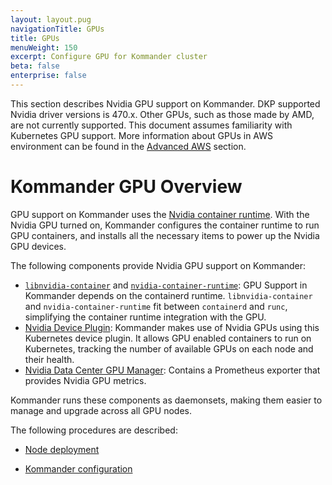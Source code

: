 ```yaml
---
layout: layout.pug
navigationTitle: GPUs
title: GPUs
menuWeight: 150
excerpt: Configure GPU for Kommander cluster
beta: false
enterprise: false
---
```


<!-- markdownlint-disable MD004 MD007 MD025 MD030 -->

This section describes Nvidia GPU support on Kommander. DKP supported Nvidia driver versions is 470.x. Other GPUs, such as those made by AMD, are not currently supported. This document assumes familiarity with Kubernetes GPU support. More information about GPUs in AWS environment can be found in the [Advanced AWS](../../../konvoy/2.2/choose-infrastructure/aws/gpu/) section.

# Kommander GPU Overview

GPU support on Kommander uses the [Nvidia container runtime][nvidia_container_runtime].
With the Nvidia GPU turned on, Kommander configures the container runtime to run GPU containers, and installs all the necessary items to power up the Nvidia GPU devices.

The following components provide Nvidia GPU support on Kommander:

- [`libnvidia-container`][libnvidia_container] and [`nvidia-container-runtime`][nvidia_container_runtime]: GPU Support in Kommander depends on the containerd runtime. `libnvidia-container` and `nvidia-container-runtime` fit between `containerd` and `runc`, simplifying the container runtime integration with the GPU.
- [Nvidia Device Plugin][nvidia_k8s_device_plugin]: Kommander makes use of Nvidia GPUs using this Kubernetes device plugin. It allows GPU enabled containers to run on Kubernetes, tracking the number of available GPUs on each node and their health.
- [Nvidia Data Center GPU Manager][nvidia_dcgm]: Contains a Prometheus exporter that provides Nvidia GPU metrics.

Kommander runs these components as daemonsets, making them easier to manage and upgrade across all GPU nodes.

The following procedures are described:

- [Node deployment](./node-deployment)

- [Kommander configuration](./kommander-config)

[libnvidia_container]: https://github.com/NVIDIA/libnvidia-container
[nvidia_container_runtime]: https://github.com/NVIDIA/nvidia-container-runtime
[nvidia_k8s_device_plugin]: https://github.com/NVIDIA/k8s-device-plugin
[nvidia_dcgm]: https://developer.nvidia.com/dcgm
